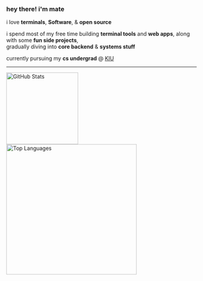 ### hey there! i'm mate

i love **terminals**, **Software**, & **open source**

i spend most of my free time building **terminal tools** and **web apps**, along with some **fun side projects**,   
gradually diving into **core backend** & **systems stuff**

currently pursuing my **cs undergrad** @ <a href="https://www.kiu.edu.ge/" target="_blank">KIU</a>

---
<div>
  <a href="https://github-readme-stats-git-masterorgs-github-readme-stats-team.vercel.app">
    <img height="190" align="center" alt="GitHub Stats" 
         src="https://github-readme-stats-git-masterorgs-github-readme-stats-team.vercel.app/api?username=Ka10ken1&show_icons=true&custom_title=GitHub+Statistics&title_color=cba6f7&theme=dark&border_color=000000"/>
  </a>
  <a href="https://github-readme-stats-git-masterorgs-github-readme-stats-team.vercel.app">
    <img width="345" align="center" alt="Top Languages" 
         src="https://github-readme-stats-git-masterorgs-github-readme-stats-team.vercel.app/api/top-langs/?username=Ka10ken1&include_orgs=true&show_icons=true&layout=compact&title_color=cba6f7&theme=dark&border_color=000000&hide=html,systemverilog"/>
  </a>
</div>
